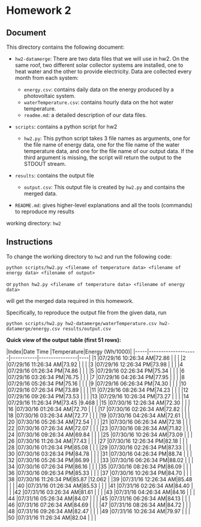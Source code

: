 # Homework 2

## Document

This directory contains the following document:

* `hw2-datamerge`:
    There are two data files that we will use in hw2.  On the same roof, two different solar collector systems are installed, one to heat water and the other to provide electricity.  Data are collected every month from each system:
    * `energy.csv`: contains daily data on the energy produced by a photovoltaic system.
    * `waterTemperature.csv`: contains hourly data on the hot water temperature.
    * `readme.md`: a detailed description of our data files.
* `scripts`: contains a python script for hw2
    * `hw2.py`: This python script takes 3 file names as arguments, one for the file name of energy data, one for the file name of the water temperature data, and one for the file name of our output data.  If the third argument is missing, the script will return the output to the STDOUT stream.
* `results`: contains the output file
    * `output.csv`: This output file is created by `hw2.py` and contains the merged data.

* `README.md`: gives higher-level explanations and all the tools (commands) to reproduce my results

working directory: `hw2`

## Instructions

To change the working directory to `hw2` and run the following code:

`python scripts/hw2.py <filename of temperature data> <filename of energy data> <filename of output>`

or `python hw2.py <filename of temperature data> <filename of energy data>`

will get the merged data required in this homework.

Specifically, to reproduce the output file from the given data, run

`python scripts/hw2.py hw2-datamerge/waterTemperature.csv hw2-datamerge/energy.csv results/output.csv`

**Quick view of the output table (first 51 rows):**

|Index|Date Time           |Temperature|Energy (Wh/1000)|
|-----|--------------------|-----------|----------------|----|
|1    |07/29/16 10:26:34 AM|72.86      |                |    |
|2    |07/29/16 11:26:34 AM|73.92      |                |    |
|3    |07/29/16 12:26:34 PM|73.98      |                |    |
|4    |07/29/16 01:26:34 PM|74.86      |                |    |
|5    |07/29/16 02:26:34 PM|75.34      |                |    |
|6    |07/29/16 03:26:34 PM|76.75      |                |    |
|7    |07/29/16 04:26:34 PM|77.95      |                |    |
|8    |07/29/16 05:26:34 PM|75.16      |                |    |
|9    |07/29/16 06:26:34 PM|74.30      |                |    |
|10   |07/29/16 07:26:34 PM|73.89      |                |    |
|11   |07/29/16 08:26:34 PM|74.23      |                |    |
|12   |07/29/16 09:26:34 PM|73.53      |                |    |
|13   |07/29/16 10:26:34 PM|73.27      |                |    |
|14   |07/29/16 11:26:34 PM|73.45      |9.468           |
|15   |07/30/16 12:26:34 AM|72.30      |                |    |
|16   |07/30/16 01:26:34 AM|72.70      |                |    |
|17   |07/30/16 02:26:34 AM|72.82      |                |    |
|18   |07/30/16 03:26:34 AM|72.77      |                |    |
|19   |07/30/16 04:26:34 AM|72.61      |                |    |
|20   |07/30/16 05:26:34 AM|72.54      |                |    |
|21   |07/30/16 06:26:34 AM|72.18      |                |    |
|22   |07/30/16 07:26:34 AM|72.07      |                |    |
|23   |07/30/16 08:26:34 AM|71.82      |                |    |
|24   |07/30/16 09:26:34 AM|69.84      |                |    |
|25   |07/30/16 10:26:34 AM|73.09      |                |    |
|26   |07/30/16 11:26:34 AM|77.43      |                |    |
|27   |07/30/16 12:26:34 PM|82.18      |                |    |
|28   |07/30/16 01:26:34 PM|85.08      |                |    |
|29   |07/30/16 02:26:34 PM|87.33      |                |    |
|30   |07/30/16 03:26:34 PM|84.78      |                |    |
|31   |07/30/16 04:26:34 PM|88.74      |                |    |
|32   |07/30/16 05:26:34 PM|86.99      |                |    |
|33   |07/30/16 06:26:34 PM|88.02      |                |    |
|34   |07/30/16 07:26:34 PM|86.16      |                |    |
|35   |07/30/16 08:26:34 PM|86.09      |                |    |
|36   |07/30/16 09:26:34 PM|85.33      |                |    |
|37   |07/30/16 10:26:34 PM|84.70      |                |    |
|38   |07/30/16 11:26:34 PM|85.87      |12.062          |
|39   |07/31/16 12:26:34 AM|85.48      |                |    |
|40   |07/31/16 01:26:34 AM|85.53      |                |    |
|41   |07/31/16 02:26:34 AM|84.40      |                |    |
|42   |07/31/16 03:26:34 AM|81.61      |                |    |
|43   |07/31/16 04:26:34 AM|84.16      |                |    |
|44   |07/31/16 05:26:34 AM|84.07      |                |    |
|45   |07/31/16 06:26:34 AM|84.13      |                |    |
|46   |07/31/16 07:26:34 AM|84.69      |                |    |
|47   |07/31/16 08:26:34 AM|84.72      |                |    |
|48   |07/31/16 09:26:34 AM|82.47      |                |    |
|49   |07/31/16 10:26:34 AM|79.97      |                |    |
|50   |07/31/16 11:26:34 AM|82.04      |                |    |
